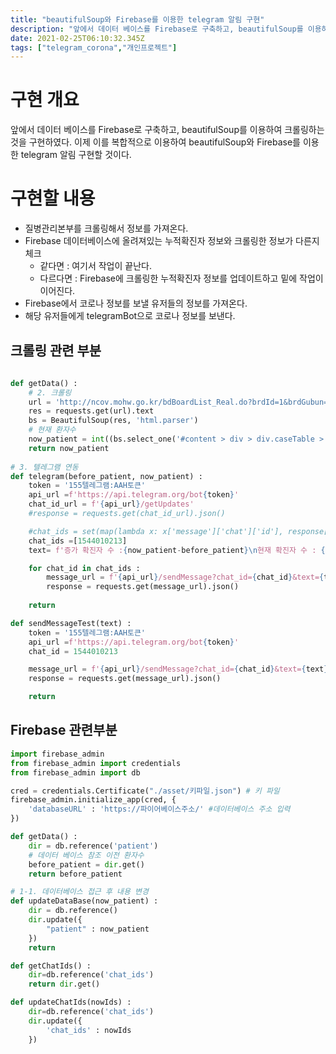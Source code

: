 ```yaml
---
title: "beautifulSoup와 Firebase를 이용한 telegram 알림 구현"
description: "앞에서 데이터 베이스를 Firebase로 구축하고, beautifulSoup를 이용하여 크롤링하는 것을 구현하였다.이제 이를 복합적으로 이용하여 beautifulSoup와 Firebase를 이용한 telegram 알림 구현할 것이다.질병관리본부를 크롤링해서 정보를 가져"
date: 2021-02-25T06:10:32.345Z
tags: ["telegram_corona","개인프로젝트"]
---
```

# 구현 개요
앞에서 데이터 베이스를 Firebase로 구축하고, 
beautifulSoup를 이용하여 크롤링하는 것을 구현하였다.
이제 이를 복합적으로 이용하여 beautifulSoup와 Firebase를 이용한 telegram 알림 구현할 것이다.

# 구현할 내용
  - 질병관리본부를 크롤링해서 정보를 가져온다.
  - Firebase 데이터베이스에 올려져있는 누적확진자 정보와 크롤링한 정보가 다른지 체크
    - 같다면 : 여기서 작업이 끝난다.
    - 다르다면 : Firebase에 크롤링한 누적확진자 정보를 업데이트하고 밑에 작업이 이어진다.
  - Firebase에서 코로나 정보를 보낼 유저들의 정보를 가져온다.
  - 해당 유저들에게 telegramBot으로 코로나 정보를 보낸다.
  
## 크롤링 관련 부분
```python
    
def getData() :
    # 2. 크롤링
    url = 'http://ncov.mohw.go.kr/bdBoardList_Real.do?brdId=1&brdGubun=11&ncvContSeq=&contSeq=&board_id=&gubun='
    res = requests.get(url).text
    bs = BeautifulSoup(res, 'html.parser')
    # 현재 환자수
    now_patient = int((bs.select_one('#content > div > div.caseTable > div:nth-of-type(1) > ul > li:nth-of-type(1) > dl > dd').text).replace(',',''))
    return now_patient
    
# 3. 텔레그램 연동
def telegram(before_patient, now_patient) : 
    token = '155텔레그램:AAH토큰'
    api_url =f'https://api.telegram.org/bot{token}'
    chat_id_url = f'{api_url}/getUpdates'
    #response = requests.get(chat_id_url).json()

    #chat_ids = set(map(lambda x: x['message']['chat']['id'], response['result'])) # 메세지 보낸 모든 사람들
    chat_ids =[1544010213]
    text= f'증가 확진자 수 :{now_patient-before_patient}\n현재 확진자 수 : {now_patient}'

    for chat_id in chat_ids : 
        message_url = f'{api_url}/sendMessage?chat_id={chat_id}&text={text}'
        response = requests.get(message_url).json()
    
    return

def sendMessageTest(text) :
    token = '155텔레그램:AAH토큰'
    api_url =f'https://api.telegram.org/bot{token}'
    chat_id = 1544010213

    message_url = f'{api_url}/sendMessage?chat_id={chat_id}&text={text}'
    response = requests.get(message_url).json()

    return
 ```
## Firebase 관련부분
```python
import firebase_admin
from firebase_admin import credentials
from firebase_admin import db

cred = credentials.Certificate("./asset/키파일.json") # 키 파일
firebase_admin.initialize_app(cred, {
    'databaseURL' : 'https://파이어베이스주소/' #데이터베이스 주소 입력
})

def getData() :
    dir = db.reference('patient')
    # 데이터 베이스 참조 이전 환자수
    before_patient = dir.get() 
    return before_patient

# 1-1. 데이터베이스 접근 후 내용 변경
def updateDataBase(now_patient) :
    dir = db.reference()
    dir.update({
        "patient" : now_patient
    })
    return

def getChatIds() :
    dir=db.reference('chat_ids')
    return dir.get()

def updateChatIds(nowIds) :
    dir=db.reference('chat_ids')
    dir.update({
        'chat_ids' : nowIds
    })
```